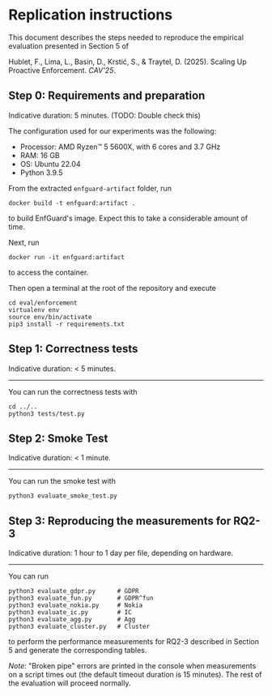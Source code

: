 # Replication instructions

This document describes the steps needed to reproduce the empirical evaluation presented in Section 5 of

Hublet, F., Lima, L., Basin, D., Krstić, S., & Traytel, D. (2025). Scaling Up Proactive Enforcement. *CAV'25*.

## Step 0: Requirements and preparation

Indicative duration: 5 minutes. (TODO: Double check this)

The configuration used for our experiments was the following:

  * Processor: AMD Ryzen™ 5 5600X, with 6 cores and 3.7 GHz
  * RAM: 16 GB
  * OS: Ubuntu 22.04
  * Python 3.9.5

From the extracted `enfguard-artifact` folder, run

```
docker build -t enfguard:artifact .
```

to build EnfGuard's image. Expect this to take a considerable
amount of time.

Next, run

```
docker run -it enfguard:artifact
```

to access the container.

Then open a terminal at the root of the repository and execute

```
cd eval/enforcement
virtualenv env
source env/bin/activate
pip3 install -r requirements.txt
```

## Step 1: Correctness tests

Indicative duration: < 5 minutes.

-----------------

You can run the correctness tests with

```
cd ../..
python3 tests/test.py
```

## Step 2: Smoke Test

Indicative duration: < 1 minute.

-----------------

You can run the smoke test with

```
python3 evaluate_smoke_test.py
```

## Step 3: Reproducing the measurements for RQ2-3

Indicative duration: 1 hour to 1 day per file, depending on hardware.

-----------------

You can run
```
python3 evaluate_gdpr.py      # GDPR
python3 evaluate_fun.py       # GDPR^fun
python3 evaluate_nokia.py     # Nokia
python3 evaluate_ic.py        # IC
python3 evaluate_agg.py       # Agg
python3 evaluate_cluster.py   # Cluster
```
to perform the performance measurements for RQ2-3 described in Section 5 and generate the corresponding tables.

*Note*: "Broken pipe" errors are printed in the console when measurements on a script times out (the default timeout duration is 15 minutes). The rest of the evaluation will proceed normally.
